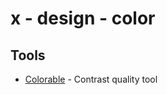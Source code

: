 # x - design - color

## Tools

*   [Colorable](https://colorable.jxnblk.com/) - Contrast quality tool
